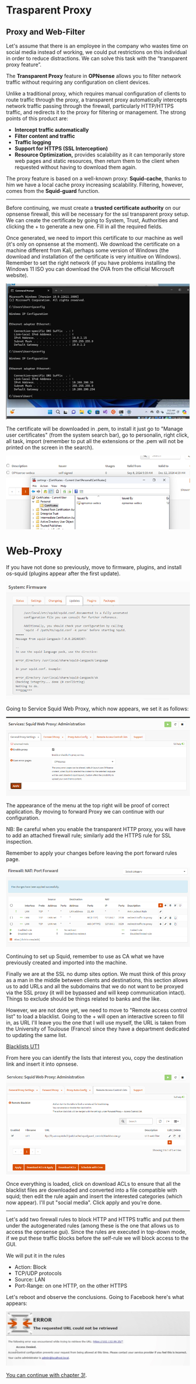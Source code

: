 # Trasparent Proxy

## Proxy and Web-Filter
Let's assume that there is an employee in the company who wastes time on social media instead of working, we could put restrictions on this individual in order to reduce distractions.
We can solve this task with the “transparent proxy feature”.


The **Transparent Proxy** feature in **OPNsense** allows you to filter network traffic without requiring any configuration on client devices.

Unlike a traditional proxy, which requires manual configuration of clients to route traffic through the proxy, a transparent proxy automatically intercepts network traffic passing through the firewall, particularly HTTP/HTTPS traffic, and redirects it to the proxy for filtering or management.
The strong points of this product are:

- **Intercept traffic automatically**
- **Filter content and traffic**
- **Traffic logging**
- **Support for HTTPS (SSL Interception)**
- **Resource Optimization,** provides scalability as it can temporarily store web pages and static resources, then return them to the client when requested without having to download them again.

The proxy feature is based on a well-known proxy: **Squid-cache**, thanks to him we have a local cache proxy increasing scalability.
Filtering, however, comes from the **Squid-guard** function.

---

Before continuing, we must create a **trusted certificate authority** on our opnsense firewall, this will be necessary for the ssl transparent proxy setup.
We can create the certificate by going to System, Trust, Authorities and clicking the + to generate a new one. Fill in all the required fields.

Once generated, we need to import this certificate to our machine as well (it's only on opnsense at the moment).
We download the certificate on a machine different from Kali, perhaps some version of Windows (the download and installation of the certificate is very intuitive on Windows).
Remember to set the right network (if you have problems installing the Windows 11 ISO you can download the OVA from the official Microsoft website).

![Add Integrations](./Assets/ch2im1.jpg)

The certificate will be downloaded in .pem, to install it just go to "Manage user certificates" (from the system search bar), go to personalin, right click, all task, import (remember to put all the extensions or the .pem will not be printed on the screen in the search).

![Add Integrations](./Assets/ch2im2.png)

# Web-Proxy


If you have not done so previously, move to firmware, plugins, and install os-squid (plugins appear after the first update).

![Add Integrations](./Assets/ch2im3.png)

Going to Service Squid Web Proxy, which now appears, we set it as follows:

![Add Integrations](./Assets/ch2im4.png)

The appearance of the menu at the top right will be proof of correct application.
By moving to forward Proxy we can continue with our configuration. 

NB: Be careful when you enable the transparent HTTP proxy, you will have to add an attached firewall rule; similarly add the HTTPS rule for SSL inspection.

Remember to apply your changes before leaving the port forward rules page.

![Add Integrations](./Assets/ch2im5.png)

Continuing to set up Squid, remember to use as CA what we have previously created and imported into the machine.

Finally we are at the SSL no dump sites option. 
We must think of this proxy as a man in the middle between clients and destinations, this section allows us to add URLs and all the subdomains that we do not want to be proxyed via the SSL proxy (it will be bypassed and will keep communication intact).
Things to exclude should be things related to banks and the like.

However, we are not done yet, we need to move to "Remote access control list" to load a blacklist.
Going to the + will open an interactive screen to fill in, as URL I'll leave you the one that I will use myself, the URL is taken from the University of Toulouse (France) since they have a department dedicated to updating the same list.

[Blacklists UT1](https://dsi.ut-capitole.fr/blacklists/index_en.php)

From here you can identify the lists that interest you, copy the destination link and insert it into opnsese.

![Add Integrations](./Assets/ch2im6.png)

Once everything is loaded, click on download ACLs to ensure that all the blacklist files are downloaded and converted into a file compatible with squid; then edit the rule again and insert the interested categories (which now appear).
I'll put "social media". 
Click apply and you're done.

---

Let's add two firewall rules to block HTTP and HTTPS traffic and put them under the autogenerated rules (among these is the one that allows us to access the opnsense gui).
Since the rules are executed in top-down mode, if we put these traffic blocks before the self-rule we will block access to the GUI.

We will put it in the rules 

- Action: Block
- TCP/UDP protocols
- Source: LAN
- Port-Range: on one HTTP, on the other HTTPS

Let's reboot and observe the conclusions. Going to Facebook here's what appears:

![Add Integrations](./Assets/ch2im7.jpeg)

[You can continue with chapter 3!](./Chapter3-HL.md).
